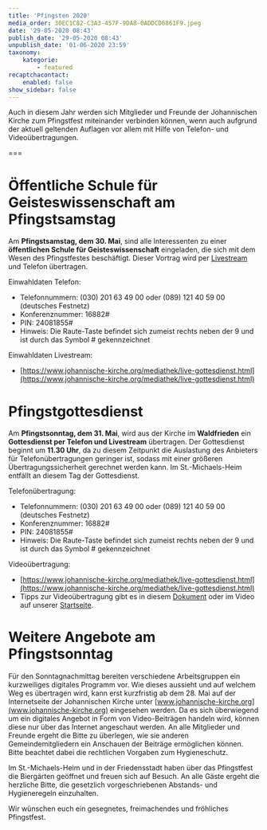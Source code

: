 ```yaml
---
title: 'Pfingsten 2020'
media_order: 30EC1C82-C3A3-457F-9DA8-0ADDCD6861F9.jpeg
date: '29-05-2020 08:43'
publish_date: '29-05-2020 08:43'
unpublish_date: '01-06-2020 23:59'
taxonomy:
    kategorie:
        - featured
recaptchacontact:
    enabled: false
show_sidebar: false
---
```


Auch in diesem Jahr werden sich Mitglieder und Freunde der Johannischen Kirche zum Pfingstfest miteinander verbinden können, wenn auch aufgrund der aktuell geltenden Auflagen vor allem mit Hilfe von Telefon- und Videoübertragungen.   

===

# Öffentliche Schule für Geisteswissenschaft am Pfingstsamstag
Am **Pfingstsamstag, dem 30. Mai**, sind alle Interessenten zu einer **öffentlichen Schule für Geisteswissenschaft** eingeladen, die sich mit dem Wesen des Pfingstfestes beschäftigt. Dieser Vortrag wird per [Livestream](https://www.johannische-kirche.org/mediathek/live-gottesdienst.html) und Telefon übertragen.

Einwahldaten Telefon:
* Telefonnummern: (030) 201 63 49 00 oder (089) 121 40 59 00 (deutsches Festnetz)
* Konferenznummer: 16882#
* PIN: 24081855#
* Hinweis: Die Raute-Taste befindet sich zumeist rechts neben der 9 und ist durch das Symbol # gekennzeichnet

Einwahldaten Livestream:
* [https://www.johannische-kirche.org/mediathek/live-gottesdienst.html](https://www.johannische-kirche.org/mediathek/live-gottesdienst.html)

# Pfingstgottesdienst
Am **Pfingstsonntag, dem 31. Mai**, wird aus der Kirche im **Waldfrieden** ein **Gottesdienst per Telefon und Livestream** übertragen. Der Gottesdienst beginnt um **11.30 Uhr**, da zu diesem Zeitpunkt die Auslastung des Anbieters für Telefonübertragungen geringer ist, sodass mit einer größeren Übertragungssicherheit gerechnet werden kann. Im St.-Michaels-Heim entfällt an diesem Tag der Gottesdienst.

Telefonübertragung:
* Telefonnummern: (030) 201 63 49 00 oder (089) 121 40 59 00 (deutsches Festnetz)
* Konferenznummer: 16882#
* PIN: 24081855#
* Hinweis: Die Raute-Taste befindet sich zumeist rechts neben der 9 und ist durch das Symbol # gekennzeichnet

Videoübertragung:
* [https://www.johannische-kirche.org/mediathek/live-gottesdienst.html](https://www.johannische-kirche.org/mediathek/live-gottesdienst.html)
* Tipps zur Videoübertragung gibt es in diesem [Dokument](https://cloud.johannische-kirche.org/index.php/s/Smg4kD3tRNBENYp) oder im Video auf unserer [Startseite](https://smh-gemeinden.de).

# Weitere Angebote am Pfingstsonntag
Für den Sonntagnachmittag bereiten verschiedene Arbeitsgruppen ein kurzweiliges digitales Programm vor. Wie dieses aussieht und auf welchem Weg es übertragen wird, kann erst kurzfristig ab dem 28. Mai auf der Internetseite der Johannischen Kirche unter [www.johannische-kirche.org](www.johannische-kirche.org) eingesehen werden.
Da es sich überwiegend um ein digitales Angebot in Form von Video-Beiträgen handeln wird, können diese nur über das Internet angeschaut werden. An alle Mitglieder und Freunde ergeht die Bitte zu überlegen, wie sie anderen Gemeindemitgliedern ein Anschauen der Beiträge ermöglichen können. Bitte beachtet dabei die rechtlichen Vorgaben zum Hygieneschutz.

Im St.-Michaels-Heim und in der Friedensstadt haben über das Pfingstfest die Biergärten geöffnet und freuen sich auf Besuch. An alle Gäste ergeht die herzliche Bitte, die gesetzlich vorgeschriebenen Abstands- und Hygieneregeln einzuhalten.

Wir wünschen euch ein gesegnetes, freimachendes und fröhliches Pfingstfest.